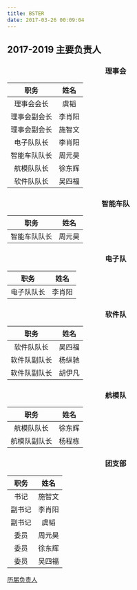 ```yaml
---
title: BSTER
date: 2017-03-26 00:09:04
---
```


## 2017-2019 主要负责人

### <p align="center">理事会</p>
|职务|姓名|
|:---:|:---:|
|理事会会长|虞韬|
|理事会副会长|李肖阳|
|理事会副会长|施智文|
|电子队队长|李肖阳|
|智能车队队长|周元昊|
|航模队队长|徐东辉|
|软件队队长|吴四福|

### <p align="center">智能车队</p>
|职务|姓名|
|:---:|:---:|
|智能车队队长|周元昊|

### <p align="center">电子队</p>
|职务|姓名|
|:---:|:---:|
|电子队队长|李肖阳|


### <p align="center">软件队</p>
|职务|姓名|
|:---:|:---:|
|软件队队长|吴四福|
|软件队副队长|杨纵驰|
|软件队副队长|胡伊凡|

### <p align="center">航模队</p>
|职务|姓名|
|:---:|:---:|
|航模队队长|徐东辉|
|航模队副队长|杨程栋|


###  <p align="center">团支部</p>
|职务|姓名|
|:---:|:---:|
|书记|施智文|
|副书记|李肖阳|
|副书记|虞韬|
|委员|周元昊|
|委员|徐东辉|
|委员|吴四福|


[历届负责人](old/)